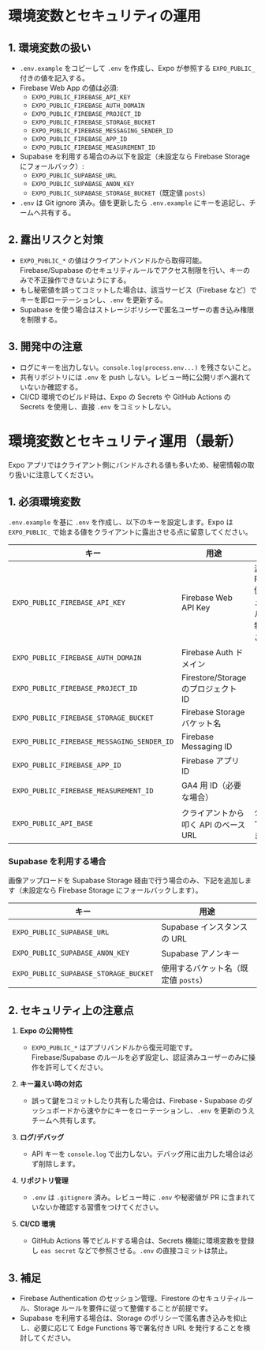 # 環境変数とセキュリティの運用

## 1. 環境変数の扱い
- `.env.example` をコピーして `.env` を作成し、Expo が参照する `EXPO_PUBLIC_` 付きの値を記入する。
- Firebase Web App の値は必須:
  - `EXPO_PUBLIC_FIREBASE_API_KEY`
  - `EXPO_PUBLIC_FIREBASE_AUTH_DOMAIN`
  - `EXPO_PUBLIC_FIREBASE_PROJECT_ID`
  - `EXPO_PUBLIC_FIREBASE_STORAGE_BUCKET`
  - `EXPO_PUBLIC_FIREBASE_MESSAGING_SENDER_ID`
  - `EXPO_PUBLIC_FIREBASE_APP_ID`
  - `EXPO_PUBLIC_FIREBASE_MEASUREMENT_ID`
- Supabase を利用する場合のみ以下を設定（未設定なら Firebase Storage にフォールバック）:
  - `EXPO_PUBLIC_SUPABASE_URL`
  - `EXPO_PUBLIC_SUPABASE_ANON_KEY`
  - `EXPO_PUBLIC_SUPABASE_STORAGE_BUCKET`（既定値 `posts`）
- `.env` は Git ignore 済み。値を更新したら `.env.example` にキーを追記し、チームへ共有する。

## 2. 露出リスクと対策
- `EXPO_PUBLIC_*` の値はクライアントバンドルから取得可能。Firebase/Supabase のセキュリティルールでアクセス制限を行い、キーのみで不正操作できないようにする。
- もし秘密値を誤ってコミットした場合は、該当サービス（Firebase など）でキーを即ローテーションし、`.env` を更新する。
- Supabase を使う場合はストレージポリシーで匿名ユーザーの書き込み権限を制限する。

## 3. 開発中の注意
- ログにキーを出力しない。`console.log(process.env...)` を残さないこと。
- 共有リポジトリには `.env` を push しない。レビュー時に公開リポへ漏れていないか確認する。
- CI/CD 環境でのビルド時は、Expo の Secrets や GitHub Actions の Secrets を使用し、直接 `.env` をコミットしない。
# 環境変数とセキュリティ運用（最新）

Expo アプリではクライアント側にバンドルされる値も多いため、秘密情報の取り扱いに注意してください。

## 1. 必須環境変数

`.env.example` を基に `.env` を作成し、以下のキーを設定します。Expo は `EXPO_PUBLIC_` で始まる値をクライアントに露出させる点に留意してください。

| キー | 用途 | 備考 |
| ---- | ---- | ---- |
| `EXPO_PUBLIC_FIREBASE_API_KEY` | Firebase Web API Key | 漏れても Firebase 側のセキュリティルールで制限すること |
| `EXPO_PUBLIC_FIREBASE_AUTH_DOMAIN` | Firebase Auth ドメイン | |
| `EXPO_PUBLIC_FIREBASE_PROJECT_ID` | Firestore/Storage のプロジェクト ID | |
| `EXPO_PUBLIC_FIREBASE_STORAGE_BUCKET` | Firebase Storage バケット名 | |
| `EXPO_PUBLIC_FIREBASE_MESSAGING_SENDER_ID` | Firebase Messaging ID | |
| `EXPO_PUBLIC_FIREBASE_APP_ID` | Firebase アプリ ID | |
| `EXPO_PUBLIC_FIREBASE_MEASUREMENT_ID` | GA4 用 ID（必要な場合） | |
| `EXPO_PUBLIC_API_BASE` | クライアントから叩く API のベース URL | ダミー値でも構いません |

### Supabase を利用する場合

画像アップロードを Supabase Storage 経由で行う場合のみ、下記を追加します（未設定なら Firebase Storage にフォールバックします）。

| キー | 用途 |
| ---- | ---- |
| `EXPO_PUBLIC_SUPABASE_URL` | Supabase インスタンスの URL |
| `EXPO_PUBLIC_SUPABASE_ANON_KEY` | Supabase アノンキー |
| `EXPO_PUBLIC_SUPABASE_STORAGE_BUCKET` | 使用するバケット名（既定値 `posts`） |

## 2. セキュリティ上の注意点

1. **Expo の公開特性**  
   - `EXPO_PUBLIC_*` はアプリバンドルから復元可能です。Firebase/Supabase のルールを必ず設定し、認証済みユーザーのみに操作を許可してください。

2. **キー漏えい時の対応**  
   - 誤って鍵をコミットしたり共有した場合は、Firebase・Supabase のダッシュボードから速やかにキーをローテーションし、`.env` を更新のうえチームへ共有します。

3. **ログ/デバッグ**  
   - API キーを `console.log` で出力しない。デバッグ用に出力した場合は必ず削除します。

4. **リポジトリ管理**  
   - `.env` は `.gitignore` 済み。レビュー時に `.env` や秘密値が PR に含まれていないか確認する習慣をつけてください。

5. **CI/CD 環境**  
   - GitHub Actions 等でビルドする場合は、Secrets 機能に環境変数を登録し `eas secret` などで参照させる。`.env` の直接コミットは禁止。

## 3. 補足

- Firebase Authentication のセッション管理、Firestore のセキュリティルール、Storage ルールを要件に従って整備することが前提です。
- Supabase を利用する場合は、Storage のポリシーで匿名書き込みを抑止し、必要に応じて Edge Functions 等で署名付き URL を発行することを検討してください。

